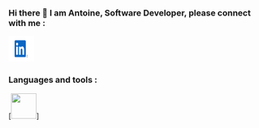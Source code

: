 ### Hi there 👋 I am Antoine, Software Developer, please connect with me :

<!-- [![img_contact](./img/LinkedIn-Icon.svg)](https://www.linkedin.com/in/antoine-plantec-255781181/) -->
[<img src="./img/LinkedIn-Icon.svg" width="50" height="50">](https://www.linkedin.com/in/antoine-plantec-255781181/)

### Languages and tools :

[<img src="https://cdn.jsdelivr.net/gh/devicons/devicon@latest/icons/java/java-original-wordmark.svg" width="50" height="50"/>]
          

<!--
**AntPlc/AntPlc** is a ✨ _special_ ✨ repository because its `README.md` (this file) appears on your GitHub profile.

Here are some ideas to get you started:

- 🔭 I’m currently working on ...
- 🌱 I’m currently learning ...
- 👯 I’m looking to collaborate on ...
- 🤔 I’m looking for help with ...
- 💬 Ask me about ...
- 📫 How to reach me: ...
- 😄 Pronouns: ...
- ⚡ Fun fact: ...
-->


